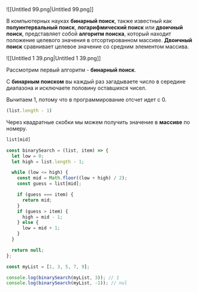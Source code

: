 ![[Untitled 99.png|Untitled 99.png]]

В компьютерных науках **бинарный поиск**, также известный как **полуинтервальный поиск**, **логарифмический поиск** или **двоичный** **поиск**, представляет собой **алгоритм поиска**, который находит положение целевого значения в отсортированном массиве. **Двоичный поиск** сравнивает целевое значение со средним элементом массива.

  

![[Untitled 1 39.png|Untitled 1 39.png]]

Рассмотрим первый алгоритм - **бинарный поиск**.

С **бинарным поиском** вы каждый раз загадываете число в середине диапазона и исключаете половину оставшихся чисел.

Вычитаем 1, потому что в программирование отсчет идет с 0.

```JavaScript
(list.length - 1)
```

Через квадратные скобки мы можем получить значение в **массиве** по номеру.

```JavaScript
list[mid]
```

```JavaScript
const binarySearch = (list, item) => {
  let low = 0;
  let high = list.length - 1;

  while (low <= high) {
    const mid = Math.floor((low + high) / 2);
    const guess = list[mid];

    if (guess === item) {
      return mid;
    }
    if (guess > item) {
      high = mid - 1;
    } else {
      low = mid + 1;
    }
  }

  return null;
};

const myList = [1, 3, 5, 7, 9];

console.log(binarySearch(myList, 3)); // 1
console.log(binarySearch(myList, -1)); // nul
```